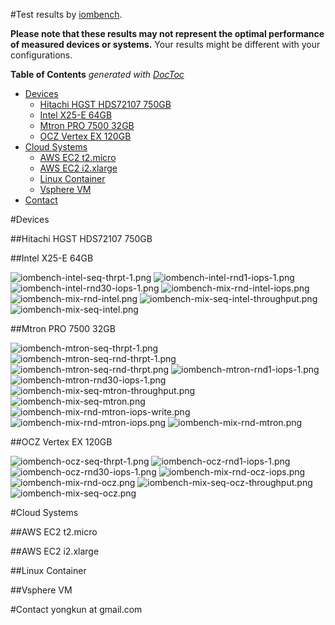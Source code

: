 #Test results by [iombench](https://github.com/yongkun/iombench).

__Please note that these results may not represent the optimal performance of measured devices or systems.__ Your results might be different with your configurations.

**Table of Contents**  *generated with [DocToc](http://doctoc.herokuapp.com/)*

- [Devices](#user-content-devices)
	- [Hitachi HGST HDS72107 750GB](#user-content-hitachi-hgst-hds72107-750gb)
	- [Intel X25-E 64GB](#user-content-intel-x25-e-64gb)
	- [Mtron PRO 7500 32GB](#user-content-mtron-pro-7500-32gb)
	- [OCZ Vertex EX 120GB](#user-content-ocz-vertex-ex-120gb)
- [Cloud Systems](#user-content-cloud-systems)
	- [AWS EC2 t2.micro](#user-content-aws-ec2-t2micro)
	- [AWS EC2 i2.xlarge](#user-content-aws-ec2-i2xlarge)
	- [Linux Container](#user-content-linux-container)
	- [Vsphere VM](#user-content-vsphere-vm)
- [Contact](#user-content-contact)

#Devices

##Hitachi HGST HDS72107 750GB

##Intel X25-E 64GB

![iombench-intel-seq-thrpt-1.png](./intel-x25e/iombench-intel-seq-thrpt-1.png)
![iombench-intel-rnd1-iops-1.png](./intel-x25e/iombench-intel-rnd1-iops-1.png)
![iombench-intel-rnd30-iops-1.png](./intel-x25e/iombench-intel-rnd30-iops-1.png)
![iombench-mix-rnd-intel-iops.png](./intel-x25e/iombench-mix-rnd-intel-iops.png)
![iombench-mix-rnd-intel.png](./intel-x25e/iombench-mix-rnd-intel.png)
![iombench-mix-seq-intel-throughput.png](./intel-x25e/iombench-mix-seq-intel-throughput.png)
![iombench-mix-seq-intel.png](./intel-x25e/iombench-mix-seq-intel.png)

##Mtron PRO 7500 32GB

![iombench-mtron-seq-thrpt-1.png](./mtron-pro-7500/iombench-mtron-seq-thrpt-1.png)
![iombench-mtron-seq-rnd-thrpt-1.png](./mtron-pro-7500/iombench-mtron-seq-rnd-thrpt-1.png)
![iombench-mtron-seq-rnd-thrpt.png](./mtron-pro-7500/iombench-mtron-seq-rnd-thrpt.png)
![iombench-mtron-rnd1-iops-1.png](./mtron-pro-7500/iombench-mtron-rnd1-iops-1.png)
![iombench-mtron-rnd30-iops-1.png](./mtron-pro-7500/iombench-mtron-rnd30-iops-1.png)
![iombench-mix-seq-mtron-throughput.png](./mtron-pro-7500/iombench-mix-seq-mtron-throughput.png)
![iombench-mix-seq-mtron.png](./mtron-pro-7500/iombench-mix-seq-mtron.png)
![iombench-mix-rnd-mtron-iops-write.png](./mtron-pro-7500/iombench-mix-rnd-mtron-iops-write.png)
![iombench-mix-rnd-mtron-iops.png](./mtron-pro-7500/iombench-mix-rnd-mtron-iops.png)
![iombench-mix-rnd-mtron.png](./mtron-pro-7500/iombench-mix-rnd-mtron.png)

##OCZ Vertex EX 120GB

![iombench-ocz-seq-thrpt-1.png](./ocz-vertex-ex/iombench-ocz-seq-thrpt-1.png)
![iombench-ocz-rnd1-iops-1.png](./ocz-vertex-ex/iombench-ocz-rnd1-iops-1.png)
![iombench-ocz-rnd30-iops-1.png](./ocz-vertex-ex/iombench-ocz-rnd30-iops-1.png)
![iombench-mix-rnd-ocz-iops.png](./ocz-vertex-ex/iombench-mix-rnd-ocz-iops.png)
![iombench-mix-rnd-ocz.png](./ocz-vertex-ex/iombench-mix-rnd-ocz.png)
![iombench-mix-seq-ocz-throughput.png](./ocz-vertex-ex/iombench-mix-seq-ocz-throughput.png)
![iombench-mix-seq-ocz.png](./ocz-vertex-ex/iombench-mix-seq-ocz.png)


#Cloud Systems

##AWS EC2 t2.micro

##AWS EC2 i2.xlarge

##Linux Container

##Vsphere VM

#Contact
yongkun at gmail.com

